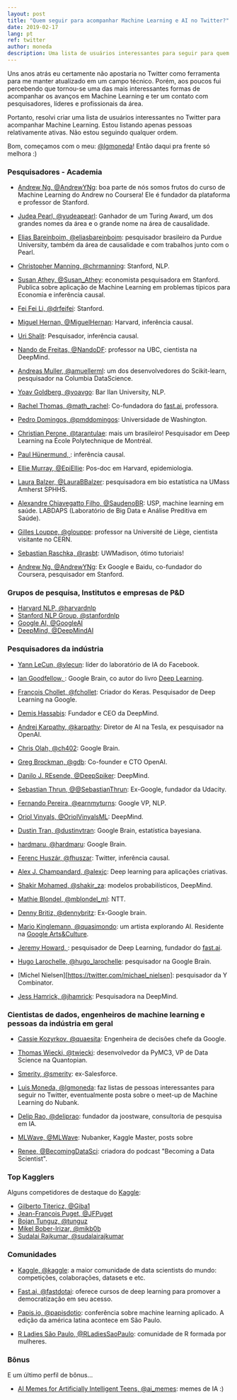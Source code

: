 ```yaml
---
layout: post
title: "Quem seguir para acompanhar Machine Learning e AI no Twitter?"
date: 2019-02-17
lang: pt
ref: twitter
author: moneda
description: Uma lista de usuários interessantes para seguir para quem deseja manter-se próximo ao que é feito em Machine Learning.
---
```


Uns anos atrás eu certamente não apostaria no Twitter como ferramenta para me manter atualizado em um campo técnico. Porém, aos poucos fui percebendo que tornou-se uma das mais interessantes formas de acompanhar os avanços em Machine Learning e ter um contato com pesquisadores, líderes e profissionais da área.

Portanto, resolvi criar uma lista de usuários interessantes no Twitter para acompanhar Machine Learning. Estou listando apenas pessoas relativamente ativas. Não estou seguindo qualquer ordem. 

Bom, começamos com o meu: [@lgmoneda](https://twitter.com/lgmoneda)! Então daqui pra frente só melhora :)

### Pesquisadores - Academia

- [Andrew Ng, @AndrewYNg](https://twitter.com/AndrewYNg): boa parte de nós somos frutos do curso de Machine Learning do Andrew no Coursera! Ele é fundador da plataforma e professor de Stanford.

- [Judea Pearl, @yudeapearl](https://twitter.com/yudapearl): Ganhador de um Turing Award, um dos grandes nomes da área e o grande nome na área de causalidade.

- [Elias Bareinboim, @eliasbareinboim](https://twitter.com/eliasbareinboim): pesquisador brasileiro da Purdue University, também da área de causalidade e com trabalhos junto com o Pearl.

- [Christopher Manning, @chrmanning](https://twitter.com/chrmanning): Stanford, NLP.

- [Susan Athey, @Susan_Athey](https://twitter.com/Susan_Athey): economista pesquisadora em Stanford. Publica sobre aplicação de Machine Learning em problemas típicos para Economia e inferência causal.

- [Fei Fei Li, @drfeifei](https://twitter.com/drfeifei): Stanford.

- [Miguel Hernan, @MiguelHernan](https://twitter.com/_MiguelHernan): Harvard, inferência causal.

- [Uri Shalit](https://twitter.com/ShalitUri): Pesquisador, inferência causal.

- [Nando de Freitas, @NandoDF](https://twitter.com/NandoDF): professor na UBC, cientista na DeepMind.

- [Andreas Muller, @amuellerml](https://twitter.com/amuellerml): um dos desenvolvedores do Scikit-learn, pesquisador na Columbia DataScience.

- [Yoav Goldberg, @yoavgo](https://twitter.com/yoavgo): Bar Ilan University, NLP.

- [Rachel Thomas, @math_rachel](https://twitter.com/math_rachel): Co-fundadora do [fast.ai](fast.ai), professora.

- [Pedro Domingos, @pmddomingos](https://twitter.com/pmddomingos): Universidade de Washington.

- [Christian Perone, @tarantulae](https://twitter.com/tarantulae): mais um brasileiro! Pesquisador em Deep Learning na École Polytechnique de Montréal.

- [Paul Hünermund, ](https://twitter.com/PHuenermund): inferência causal.

- [Ellie Murray, @EpiEllie](https://twitter.com/EpiEllie): Pos-doc em Harvard, epidemiologia.

- [Laura Balzer, @LauraBBalzer](https://twitter.com/LauraBBalzer): pesquisadora em bio estatística na UMass Amherst SPHHS.

- [Alexandre Chiavegatto Filho, @SaudenoBR](https://twitter.com/SaudenoBR): USP, machine learning em saúde. LABDAPS (Laboratório de Big Data e Análise Preditiva em Saúde).

- [Gilles Louppe, @glouppe](https://twitter.com/glouppe): professor na Université de Liège, cientista visitante no CERN.

- [Sebastian Raschka, @rasbt](https://twitter.com/rasbt): UWMadison, ótimo tutoriais!

- [Andrew Ng, @AndrewYNg](https://twitter.com/AndrewYNg): Ex Google e Baidu, co-fundador do Coursera, pesquisador em Stanford. 

### Grupos de pesquisa, Institutos e empresas de P&D

- [Harvard NLP, @harvardnlp](https://twitter.com/harvardnlp)
- [Stanford NLP Group, @stanfordnlp](https://twitter.com/stanfordnlp)
- [Google AI, @GoogleAI](https://twitter.com/GoogleAI)
- [DeepMind, @DeepMindAI](https://twitter.com/DeepMindAI)

### Pesquisadores da indústria

- [Yann LeCun, @ylecun](https://twitter.com/ylecun): líder do laboratório de IA do Facebook.

- [Ian Goodfellow, ](https://twitter.com/goodfellow_ian): Google Brain, co autor do livro [Deep Learning](http://deeplearningbook.org/).

- [François Chollet, @fchollet](https://twitter.com/fchollet): Criador do Keras. Pesquisador de Deep Learning na Google.

- [Demis Hassabis](https://twitter.com/demishassabis): Fundador e CEO da DeepMind.

- [Andrej Karpathy, @karpathy](https://twitter.com/karpathy): Diretor de AI na Tesla, ex pesquisador na OpenAI.

- [Chris Olah, @ch402](https://twitter.com/ch402): Google Brain.

- [Greg Brockman, @gdb](https://twitter.com/gdb): Co-founder e CTO OpenAI.

- [Danilo J. REsende, @DeepSpiker](https://twitter.com/DeepSpiker): DeepMind.

- [Sebastian Thrun, @@SebastianThrun](https://twitter.com/SebastianThrun): Ex-Google, fundador da Udacity.

- [Fernando Pereira, @earnmyturns](https://twitter.com/earnmyturns): Google VP, NLP.

- [Oriol Vinyals, @OriolVinyalsML](https://twitter.com/OriolVinyalsML): DeepMind.

- [Dustin Tran, @dustinvtran](https://twitter.com/dustinvtran): Google Brain, estatística bayesiana.

- [hardmaru, @hardmaru](https://twitter.com/hardmaru): Google Brain.

- [Ferenc Huszár, @fhuszar](https://twitter.com/fhuszar): Twitter, inferência causal.

- [Alex J. Champandard, @alexjc](https://twitter.com/alexjc): Deep learning para aplicações criativas.

- [Shakir Mohamed, @shakir_za](https://twitter.com/shakir_za): modelos probabilísticos, DeepMind.

- [Mathie Blondel, @mblondel_ml](https://twitter.com/mblondel_ml): NTT.

- [Denny Britiz, @dennybritz](https://twitter.com/dennybritz): Ex-Google brain.

- [Mario Kinglemann, @quasimondo](https://twitter.com/quasimondo): um artista explorando AI. Residente na [Google Arts&Culture](https://twitter.com/googlearts).

- [Jeremy Howard, ](https://twitter.com/jeremyphoward): pesquisador de Deep Learning, fundador do [fast.ai](fast.ai).

- [Hugo Larochelle, @hugo_larochelle](https://twitter.com/hugo_larochelle): pesquisador na Google Brain.

- [Michel Nielsen][https://twitter.com/michael_nielsen]: pesquisador da Y Combinator.

- [Jess Hamrick, @jhamrick](https://twitter.com/jhamrick): Pesquisadora na DeepMind.

### Cientistas de dados, engenheiros de machine learning e pessoas da indústria em geral

- [Cassie Kozyrkov, @quaesita](https://twitter.com/quaesita): Engenheira de decisões chefe da Google.

- [Thomas Wiecki, @twiecki](https://twitter.com/twiecki): desenvolvedor da PyMC3, VP de Data Science na Quantopian.

- [Smerity, @smerity](https://twitter.com/Smerity): ex-Salesforce.

- [Luis Moneda, @lgmoneda](https://twitter.com/lgmoneda): faz listas de pessoas interessantes para seguir no Twitter, eventualmente posta sobre o meet-up de Machine Learning do Nubank.

- [Delip Rao, @deliprao](https://twitter.com/deliprao): fundador da joostware, consultoria de pesquisa em IA.

- [MLWave, @MLWave](https://twitter.com/MLWave): Nubanker, Kaggle Master, posts sobre

- [Renee, @BecomingDataSci](https://twitter.com/BecomingDataSci): criadora do podcast "Becoming a Data Scientist".

### Top Kagglers

Alguns competidores de destaque do [Kaggle](www.kaggle.com):

- [Gilberto Titericz, @Giba1](https://twitter.com/Giba1)
- [Jean-François Puget, @JFPuget](https://twitter.com/JFPuget)
- [Bojan Tunguz, @tunguz](https://twitter.com/tunguz)
- [Mikel Bober-Irizar, @mikb0b](https://twitter.com/mikb0b)
- [Sudalai Rajkumar, @sudalairajkumar](https://twitter.com/sudalairajkumar)

### Comunidades

- [Kaggle, @kaggle](https://twitter.com/kaggle): a maior comunidade de data scientists do mundo: competições, colaborações, datasets e etc.

- [Fast.ai, @fastdotai](https://twitter.com/fastdotai): oferece cursos de deep learning para promover a democratização em seu acesso.

- [Papis.io, @papisdotio](https://twitter.com/papisdotio): conferência sobre machine learning aplicado. A edição da américa latina acontece em São Paulo.

- [R Ladies São Paulo, @RLadiesSaoPaulo](https://twitter.com/RLadiesSaoPaulo): comunidade de R formada por mulheres.

### Bônus

E um último perfil de bônus...

- [AI Memes for Artificially Intelligent Teens, @ai_memes](https://twitter.com/ai_memes): memes de IA :)
